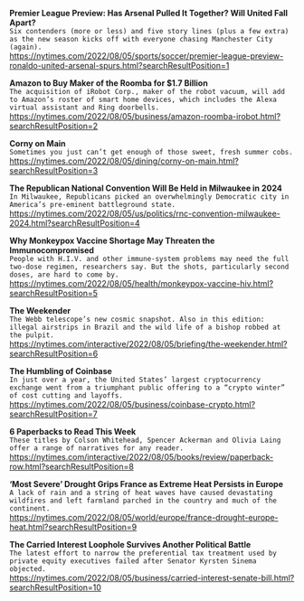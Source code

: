 **Premier League Preview: Has Arsenal Pulled It Together? Will United Fall Apart?**\
`Six contenders (more or less) and five story lines (plus a few extra) as the new season kicks off with everyone chasing Manchester City (again).`\
https://nytimes.com/2022/08/05/sports/soccer/premier-league-preview-ronaldo-united-arsenal-spurs.html?searchResultPosition=1

**Amazon to Buy Maker of the Roomba for $1.7 Billion**\
`The acquisition of iRobot Corp., maker of the robot vacuum, will add to Amazon’s roster of smart home devices, which includes the Alexa virtual assistant and Ring doorbells.`\
https://nytimes.com/2022/08/05/business/amazon-roomba-irobot.html?searchResultPosition=2

**Corny on Main**\
`Sometimes you just can’t get enough of those sweet, fresh summer cobs.`\
https://nytimes.com/2022/08/05/dining/corny-on-main.html?searchResultPosition=3

**The Republican National Convention Will Be Held in Milwaukee in 2024**\
`In Milwaukee, Republicans picked an overwhelmingly Democratic city in America’s pre-eminent battleground state.`\
https://nytimes.com/2022/08/05/us/politics/rnc-convention-milwaukee-2024.html?searchResultPosition=4

**Why Monkeypox Vaccine Shortage May Threaten the Immunocompromised**\
`People with H.I.V. and other immune-system problems may need the full two-dose regimen, researchers say. But the shots, particularly second doses, are hard to come by.`\
https://nytimes.com/2022/08/05/health/monkeypox-vaccine-hiv.html?searchResultPosition=5

**The Weekender**\
`The Webb telescope’s new cosmic snapshot. Also in this edition: illegal airstrips in Brazil and the wild life of a bishop robbed at the pulpit.`\
https://nytimes.com/interactive/2022/08/05/briefing/the-weekender.html?searchResultPosition=6

**The Humbling of Coinbase**\
`In just over a year, the United States’ largest cryptocurrency exchange went from a triumphant public offering to a “crypto winter” of cost cutting and layoffs.`\
https://nytimes.com/2022/08/05/business/coinbase-crypto.html?searchResultPosition=7

**6 Paperbacks to Read This Week**\
`These titles by Colson Whitehead, Spencer Ackerman and Olivia Laing offer a range of narratives for any reader.`\
https://nytimes.com/interactive/2022/08/05/books/review/paperback-row.html?searchResultPosition=8

**‘Most Severe’ Drought Grips France as Extreme Heat Persists in Europe**\
`A lack of rain and a string of heat waves have caused devastating wildfires and left farmland parched in the country and much of the continent.`\
https://nytimes.com/2022/08/05/world/europe/france-drought-europe-heat.html?searchResultPosition=9

**The Carried Interest Loophole Survives Another Political Battle**\
`The latest effort to narrow the preferential tax treatment used by private equity executives failed after Senator Kyrsten Sinema objected.`\
https://nytimes.com/2022/08/05/business/carried-interest-senate-bill.html?searchResultPosition=10

